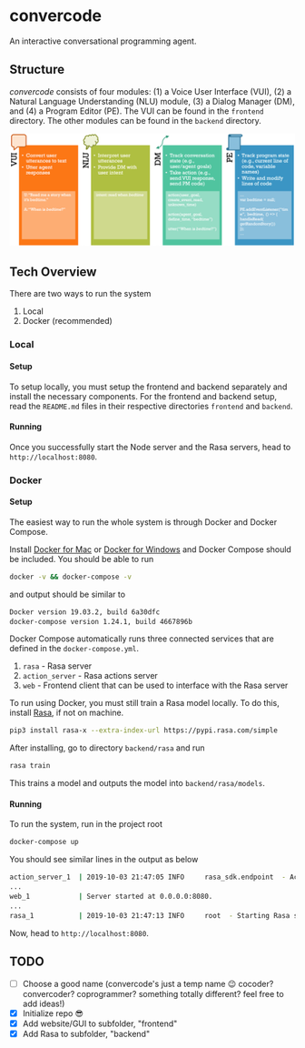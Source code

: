 # convercode
An interactive conversational programming agent.

## Structure
*convercode* consists of four modules: (1) a Voice User Interface (VUI), (2) a Natural Language Understanding (NLU) module, (3) a Dialog Manager (DM), and (4) a Program Editor (PE). The VUI can be found in the `frontend` directory. The other modules can be found in the `backend` directory.

![Convercode's four modules](./figs/system_modules.png?raw=true "Convercode's four modules")

## Tech Overview
There are two ways to run the system
1. Local
2. Docker (recommended)

### Local
#### Setup
To setup locally, you must setup the frontend and backend separately and install the necessary components. For the frontend and backend setup, read the `README.md` files in their respective directories `frontend` and `backend`.

#### Running
Once you successfully start the Node server and the Rasa servers, head to `http://localhost:8080`.

### Docker
#### Setup
The easiest way to run the whole system is through Docker and Docker Compose.

Install [Docker for Mac](https://docs.docker.com/docker-for-mac/install/) or [Docker for Windows](https://docs.docker.com/docker-for-windows/install/) and Docker Compose should be included. You should be able to run
```bash
docker -v && docker-compose -v
```
and output should be similar to
```bash
Docker version 19.03.2, build 6a30dfc
docker-compose version 1.24.1, build 4667896b
```

Docker Compose automatically runs three connected services that are defined in the `docker-compose.yml`.
1. `rasa` - Rasa server
2. `action_server` - Rasa actions server
3. `web` - Frontend client that can be used to interface with the Rasa server

To run using Docker, you must still train a Rasa model locally. To do this, install [Rasa](https://rasa.com/docs/rasa/user-guide/installation/), if not on machine.
```bash
pip3 install rasa-x --extra-index-url https://pypi.rasa.com/simple
```
After installing, go to directory `backend/rasa` and run
```bash
rasa train
```
This trains a model and outputs the model into `backend/rasa/models`.

#### Running
To run the system, run in the project root
```bash
docker-compose up
```
You should see similar lines in the output as below
```bash
action_server_1  | 2019-10-03 21:47:05 INFO     rasa_sdk.endpoint  - Action endpoint is up and running on http ('0.0.0.0', 5055)
...
web_1            | Server started at 0.0.0.0:8080.
...
rasa_1           | 2019-10-03 21:47:13 INFO     root  - Starting Rasa server on http://localhost:5005
```

Now, head to `http://localhost:8080`.

## TODO
- [ ] Choose a good name (convercode's just a temp name :wink: cocoder? convercoder? coprogrammer? something totally different? feel free to add ideas!)
- [X] Initialize repo :sunglasses:
- [X] Add website/GUI to subfolder, "frontend"
- [X] Add Rasa to subfolder, "backend"
